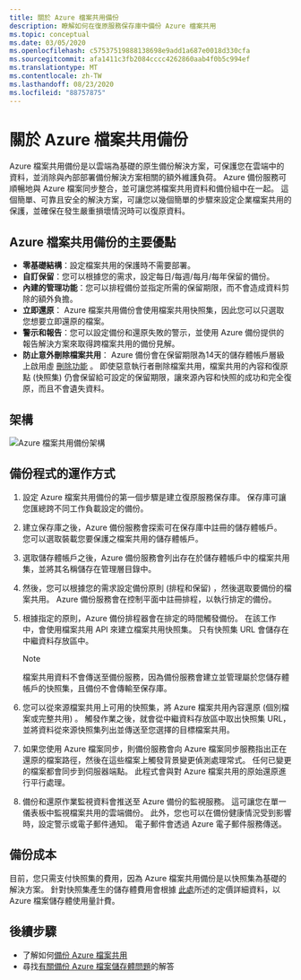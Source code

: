 ```yaml
---
title: 關於 Azure 檔案共用備份
description: 瞭解如何在復原服務保存庫中備份 Azure 檔案共用
ms.topic: conceptual
ms.date: 03/05/2020
ms.openlocfilehash: c57537519888138698e9add1a687e0018d330cfa
ms.sourcegitcommit: afa1411c3fb2084cccc4262860aab4f0b5c994ef
ms.translationtype: MT
ms.contentlocale: zh-TW
ms.lasthandoff: 08/23/2020
ms.locfileid: "88757875"
---
```

# <a name="about-azure-file-share-backup"></a>關於 Azure 檔案共用備份

Azure 檔案共用備份是以雲端為基礎的原生備份解決方案，可保護您在雲端中的資料，並消除與內部部署備份解決方案相關的額外維護負荷。 Azure 備份服務可順暢地與 Azure 檔案同步整合，並可讓您將檔案共用資料和備份組中在一起。 這個簡單、可靠且安全的解決方案，可讓您以幾個簡單的步驟來設定企業檔案共用的保護，並確保在發生嚴重損壞情況時可以復原資料。

## <a name="key-benefits-of-azure-file-share-backup"></a>Azure 檔案共用備份的主要優點

* **零基礎結構**：設定檔案共用的保護時不需要部署。
* **自訂保留**：您可以根據您的需求，設定每日/每週/每月/每年保留的備份。
* **內建的管理功能**：您可以排程備份並指定所需的保留期限，而不會造成資料剪除的額外負擔。
* **立即還原**： Azure 檔案共用備份會使用檔案共用快照集，因此您可以只選取您想要立即還原的檔案。
* **警示和報告**：您可以設定備份和還原失敗的警示，並使用 Azure 備份提供的報告解決方案來取得跨檔案共用的備份見解。
* **防止意外刪除檔案共用**： Azure 備份會在保留期限為14天的儲存體帳戶層級上啟用虛 [刪除功能](../storage/files/storage-files-prevent-file-share-deletion.md) 。 即使惡意執行者刪除檔案共用，檔案共用的內容和復原點 (快照集) 仍會保留給可設定的保留期限，讓來源內容和快照的成功和完全復原，而且不會遺失資料。

## <a name="architecture"></a>架構

![Azure 檔案共用備份架構](./media/azure-file-share-backup-overview/azure-file-shares-backup-architecture.png)

## <a name="how-the-backup-process-works"></a>備份程式的運作方式

1. 設定 Azure 檔案共用備份的第一個步驟是建立復原服務保存庫。 保存庫可讓您匯總跨不同工作負載設定的備份。

2. 建立保存庫之後，Azure 備份服務會探索可在保存庫中註冊的儲存體帳戶。 您可以選取裝載您要保護之檔案共用的儲存體帳戶。

3. 選取儲存體帳戶之後，Azure 備份服務會列出存在於儲存體帳戶中的檔案共用集，並將其名稱儲存在管理層目錄中。

4. 然後，您可以根據您的需求設定備份原則 (排程和保留) ，然後選取要備份的檔案共用。 Azure 備份服務會在控制平面中註冊排程，以執行排定的備份。

5. 根據指定的原則，Azure 備份排程器會在排定的時間觸發備份。 在該工作中，會使用檔案共用 API 來建立檔案共用快照集。 只有快照集 URL 會儲存在中繼資料存放區中。

    >[!NOTE]
    >檔案共用資料不會傳送至備份服務，因為備份服務會建立並管理屬於您儲存體帳戶的快照集，且備份不會傳輸至保存庫。

6. 您可以從來源檔案共用上可用的快照集，將 Azure 檔案共用內容還原 (個別檔案或完整共用) 。 觸發作業之後，就會從中繼資料存放區中取出快照集 URL，並將資料從來源快照集列出並傳送至您選擇的目標檔案共用。

7. 如果您使用 Azure 檔案同步，則備份服務會向 Azure 檔案同步服務指出正在還原的檔案路徑，然後在這些檔案上觸發背景變更偵測處理常式。 任何已變更的檔案都會同步到伺服器端點。 此程式會與對 Azure 檔案共用的原始還原進行平行處理。

8. 備份和還原作業監視資料會推送至 Azure 備份的監視服務。 這可讓您在單一儀表板中監視檔案共用的雲端備份。 此外，您也可以在備份健康情況受到影響時，設定警示或電子郵件通知。 電子郵件會透過 Azure 電子郵件服務傳送。

## <a name="backup-costs"></a>備份成本

目前，您只需支付快照集的費用，因為 Azure 檔案共用備份是以快照集為基礎的解決方案。 針對快照集產生的儲存體費用會根據 [此處](https://azure.microsoft.com/pricing/details/storage/files/)所述的定價詳細資料，以 Azure 檔案儲存體使用量計費。

## <a name="next-steps"></a>後續步驟

* 了解如何[備份 Azure 檔案共用](backup-afs.md)
* 尋找[有關備份 Azure 檔案儲存體問題](backup-azure-files-faq.md)的解答
